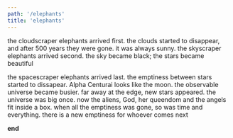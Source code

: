 ```yaml
---
path: '/elephants'
title: 'elephants'
---
```


the cloudscraper elephants arrived first. the clouds started to disappear, and
after 500 years they were gone. it was always sunny. the skyscraper elephants
arrived second. the sky became black; the stars became beautiful

the spacescraper elephants arrived last. the emptiness between stars started to
dissapear. Alpha Centurai looks like the moon. the observable universe became
busier. far away at the edge, new stars appeared. the universe was big once. now
the aliens, God, her queendom and the angels fit inside a box. when all the
emptiness was gone, so was time and everything. there is a new emptiness for
whoever comes next

**end**
